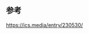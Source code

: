 ## 参考

<a href="https://ics.media/entry/230530/" target="_blank">https://ics.media/entry/230530/</a>
